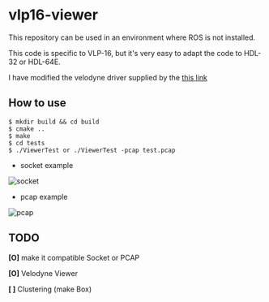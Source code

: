 # vlp16-viewer

This repository can be used in an environment where ROS is not installed.

This code is specific to VLP-16, but it's very easy to adapt the code to HDL-32 or HDL-64E.

I have modified the velodyne driver supplied by the [this link](https://github.com/linbaiwpi/VLP16_driver_on_PYNQ) 



## How to use

~~~shell
$ mkdir build && cd build
$ cmake ..
$ make
$ cd tests
$ ./ViewerTest or ./ViewerTest -pcap test.pcap
~~~

- socket example

![socket](https://user-images.githubusercontent.com/35681273/118909963-c0f0c100-b95e-11eb-9876-e28f32bec3f6.gif)

- pcap example

![pcap](https://user-images.githubusercontent.com/35681273/118909951-bcc4a380-b95e-11eb-855c-e2e9346d7185.gif)



## TODO

**[O]** make it compatible Socket or PCAP 

**[O]** Velodyne Viewer

**[ ]** Clustering (make Box)

